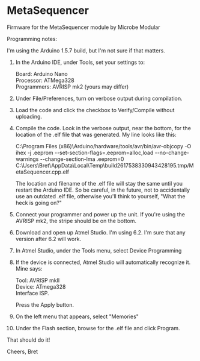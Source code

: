 # MetaSequencer
Firmware for the MetaSequencer module by Microbe Modular

Programming notes:

I'm using the Arduino 1.5.7 build, but I'm not sure if that matters.

1. In the Arduino IDE, under Tools, set your settings to:

    Board: Arduino Nano<br>
    Processor: ATMega328<br>
    Programmers: AVRISP mk2 (yours may differ)

2. Under File/Preferences, turn on verbose output during compilation.

3. Load the code and click the checkbox to Verify/Compile without uploading.

4. Compile the code.  Look in the verbose output, near the bottom, for the location of the .elf file that was generated.  My line looks like this:

    C:\Program Files (x86)\Arduino/hardware/tools/avr/bin/avr-objcopy -O ihex -j .eeprom --set-section-flags=.eeprom=alloc,load --no-change-warnings --change-section-lma .eeprom=0 C:\Users\Bret\AppData\Local\Temp\build2617538330943428195.tmp/MetaSequencer.cpp.elf

    The location and filename of the .elf file will stay the same until you restart the Arduino IDE.  So be careful, in the future, not to accidentally use an outdated .elf file, otherwise you'll think to yourself, "What the heck is going on?"

5. Connect your programmer and power up the unit.  If you're using the AVRISP mk2, the stripe should be on the bottom.

6. Download and open up Atmel Studio.  I'm using 6.2.  I'm sure that any version after 6.2 will work.

7. In Atmel Studio, under the Tools menu, select Device Programming

8. If the device is connected, Atmel Studio will automatically recognize it.  Mine says:

    Tool: AVRISP mkII<br>
    Device: ATmega328<br>
    Interface ISP.<br>

    Press the Apply button.

9. On the left menu that appears, select "Memories"

10. Under the Flash section, browse for the .elf file and click Program.

That should do it!

Cheers,
Bret
